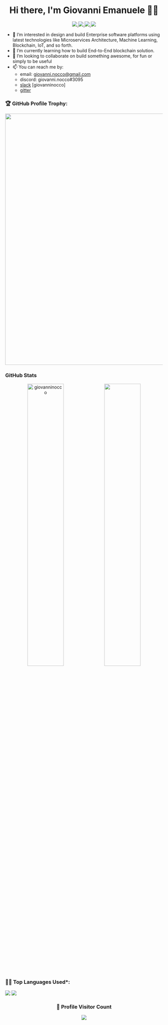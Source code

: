 <h1 align="center">Hi there, I'm Giovanni Emanuele 👋😲</h1>

<p align="center"> 
 <a href="https://twitter.com/#" alt="twitter">
   <img src="https://img.shields.io/badge/-@noccogiovanni-%231DA1F2?style=flat-square&logo=twitter&logoColor=ffffff" />
 </a>
 <a href="https://github.com/giovanninocco" alt="giovanninocco's github">
   <img src="https://img.shields.io/badge/-@giovanninocco-%23181717?style=flat-square&logo=github" />
 </a>
 <a href="https://www.linkedin.com/in/giovanni-emanuele-nocco-b31a5169" alt="giovanninocco's linkedin">
   <img src="https://img.shields.io/badge/-giovanninocco-blue?style=flat-square&logo=Linkedin&logoColor=white&link=https://www.linkedin.com/in/giovanni-emanuele-nocco-b31a5169" />
 </a>
 <a>
   <img src="https://komarev.com/ghpvc/?username=giovanninocco&color=ff69b4&style=flat-square" />
 </a>
</p>

- 👀 I’m interested in design and build Enterprise software platforms using latest technologies like Microservices Architecture, Machine Learning, Blockchain, IoT, and so forth.
- 🌱 I’m currently learning how to build End-to-End blockchain solution.
- 💞️ I’m looking to collaborate on build something awesome, for fun or simply to be useful
- 📫 You can reach me by:
    - email: giovanni.nocco@gmail.com
    - discord: giovanni.nocco#3095 
    - [slack](https://genocs.slack.com/) [giovanninocco]
    - [gitter](https://gitter.im/Genocs/home)

<!-- Profile Trophy -->
### 🏆 GitHub Profile Trophy:
<a href="https://github.com/ryo-ma/github-profile-trophy">
  <img width=800 src="https://github-profile-trophy.vercel.app/?username=giovanninocco&column=8&theme=darkhub&no-frame=true&no-bg=true"/>
</a>

### GitHub Stats
<p align="center">
  <img width="48%" src="https://github-readme-stats.vercel.app/api?username=giovanninocco&show_icons=true&theme=tokyonight" alt="giovanninocco" />
  <img width="48%" src="https://github-readme-streak-stats.herokuapp.com/?user=giovanninocco&theme=tokyonight" />
</p>

<!--   Top Languages Using -->
### 👨‍💻 Top Languages Used*:
![](https://github-profile-summary-cards.vercel.app/api/cards/repos-per-language?username=giovanninocco&theme=nord_dark)
![](https://github-profile-summary-cards.vercel.app/api/cards/most-commit-language?username=giovanninocco&theme=nord_dark)


<div align=center>
  <h3><b>📍 Profile Visitor Count</b></h3>
</div>
    
<!-- retro visitor counter -->  
<p align="center" >   
  <img src="https://profile-counter.glitch.me/giovanninocco/count.svg" />  
</p>



<!---
giovanninocco/giovanninocco is a ✨ special ✨ repository because its `README.md` (this file) appears on your GitHub profile.
You can click the Preview link to take a look at your changes.
--->
